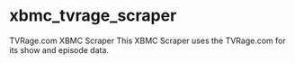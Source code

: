 xbmc_tvrage_scraper
===================

TVRage.com XBMC Scraper This XBMC Scraper uses the TVRage.com for its show and episode data.
